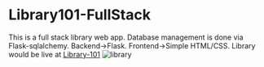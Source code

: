 # Library101-FullStack
This is a full stack library web app. Database management is done via Flask-sqlalchemy. Backend->Flask. Frontend->Simple HTML/CSS.
Library would be live at [Library-101](http://library-101.herokuapp.com/)
![library](https://user-images.githubusercontent.com/72384882/116003021-f59c8180-a619-11eb-9b23-676f45284f4e.jpg)
